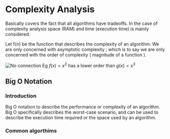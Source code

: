 # Complexity Analysis

Basically covers the fact that all algorithms have tradeoffs. In the case of complexity analysis space (RAM) and time (execution time) is mainly considered.

Let f(n) be the function that describes the complexity of an algorithm. We are only concerned with asymptotic complexity ; which is to say we are only concerned with the order of complexity ( magnitude of a function ).

![No connection](https://latex.codecogs.com/gif.latex?f(x)&space;=&space;x^3)
Eg $f(x) = x^2$ has a lower order than $g(x) = x^3$

##

## Big O Notation

### Introduction
Big O notation to describe the performance or complexity of an algorithm. Big O specifically describes the worst-case scenario, and can be used to describe the execution time required or the space used by an algorithm.

### Common algorthims
